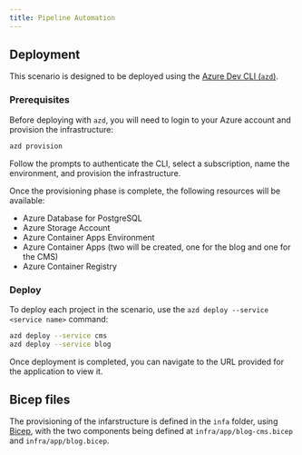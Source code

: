 ```yaml
---
title: Pipeline Automation
---
```


## Deployment

This scenario is designed to be deployed using the [Azure Dev CLI (`azd`)](https://aka.ms/azd).

### Prerequisites

Before deploying with `azd`, you will need to login to your Azure account and provision the infrastructure:

```bash
azd provision
```

Follow the prompts to authenticate the CLI, select a subscription, name the environment, and provision the infrastructure.

Once the provisioning phase is complete, the following resources will be available:

- Azure Database for PostgreSQL
- Azure Storage Account
- Azure Container Apps Environment
- Azure Container Apps (two will be created, one for the blog and one for the CMS)
- Azure Container Registry

### Deploy

To deploy each project in the scenario, use the `azd deploy --service <service name>` command:

```bash
azd deploy --service cms
azd deploy --service blog
```

Once deployment is completed, you can navigate to the URL provided for the application to view it.

## Bicep files

The provisioning of the infarstructure is defined in the `infa` folder, using [Bicep](https://docs.microsoft.com/azure/azure-resource-manager/bicep/overview), with the two components being defined at `infra/app/blog-cms.bicep` and `infra/app/blog.bicep`.
